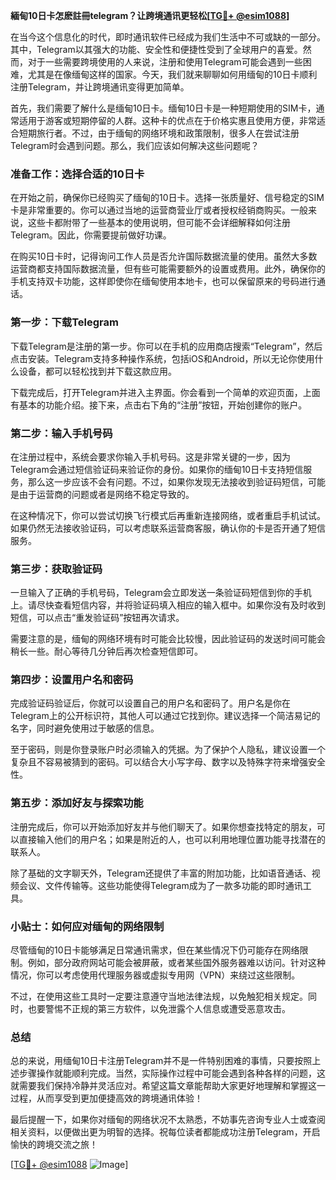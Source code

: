 **緬甸10日卡怎麽註冊telegram？让跨境通讯更轻松[[TG💪+ @esim1088](https://t.me/s/esim1088)]**

在当今这个信息化的时代，即时通讯软件已经成为我们生活中不可或缺的一部分。其中，Telegram以其强大的功能、安全性和便捷性受到了全球用户的喜爱。然而，对于一些需要跨境使用的人来说，注册和使用Telegram可能会遇到一些困难，尤其是在像缅甸这样的国家。今天，我们就来聊聊如何用缅甸的10日卡顺利注册Telegram，并让跨境通讯变得更加简单。

首先，我们需要了解什么是缅甸10日卡。缅甸10日卡是一种短期使用的SIM卡，通常适用于游客或短期停留的人群。这种卡的优点在于价格实惠且使用方便，非常适合短期旅行者。不过，由于缅甸的网络环境和政策限制，很多人在尝试注册Telegram时会遇到问题。那么，我们应该如何解决这些问题呢？

### **准备工作：选择合适的10日卡**

在开始之前，确保你已经购买了缅甸的10日卡。选择一张质量好、信号稳定的SIM卡是非常重要的。你可以通过当地的运营商营业厅或者授权经销商购买。一般来说，这些卡都附带了一些基本的使用说明，但可能不会详细解释如何注册Telegram。因此，你需要提前做好功课。

在购买10日卡时，记得询问工作人员是否允许国际数据流量的使用。虽然大多数运营商都支持国际数据流量，但有些可能需要额外的设置或费用。此外，确保你的手机支持双卡功能，这样即使你在缅甸使用本地卡，也可以保留原来的号码进行通话。

### **第一步：下载Telegram**

下载Telegram是注册的第一步。你可以在手机的应用商店搜索“Telegram”，然后点击安装。Telegram支持多种操作系统，包括iOS和Android，所以无论你使用什么设备，都可以轻松找到并下载这款应用。

下载完成后，打开Telegram并进入主界面。你会看到一个简单的欢迎页面，上面有基本的功能介绍。接下来，点击右下角的“注册”按钮，开始创建你的账户。

### **第二步：输入手机号码**

在注册过程中，系统会要求你输入手机号码。这是非常关键的一步，因为Telegram会通过短信验证码来验证你的身份。如果你的缅甸10日卡支持短信服务，那么这一步应该不会有问题。不过，如果你发现无法接收到验证码短信，可能是由于运营商的问题或者是网络不稳定导致的。

在这种情况下，你可以尝试切换飞行模式后再重新连接网络，或者重启手机试试。如果仍然无法接收验证码，可以考虑联系运营商客服，确认你的卡是否开通了短信服务。

### **第三步：获取验证码**

一旦输入了正确的手机号码，Telegram会立即发送一条验证码短信到你的手机上。请尽快查看短信内容，并将验证码填入相应的输入框中。如果你没有及时收到短信，可以点击“重发验证码”按钮再次请求。

需要注意的是，缅甸的网络环境有时可能会比较慢，因此验证码的发送时间可能会稍长一些。耐心等待几分钟后再次检查短信即可。

### **第四步：设置用户名和密码**

完成验证码验证后，你就可以设置自己的用户名和密码了。用户名是你在Telegram上的公开标识符，其他人可以通过它找到你。建议选择一个简洁易记的名字，同时避免使用过于敏感的信息。

至于密码，则是你登录账户时必须输入的凭据。为了保护个人隐私，建议设置一个复杂且不容易被猜到的密码。可以结合大小写字母、数字以及特殊字符来增强安全性。

### **第五步：添加好友与探索功能**

注册完成后，你可以开始添加好友并与他们聊天了。如果你想查找特定的朋友，可以直接输入他们的用户名；如果是附近的人，也可以利用地理位置功能寻找潜在的联系人。

除了基础的文字聊天外，Telegram还提供了丰富的附加功能，比如语音通话、视频会议、文件传输等。这些功能使得Telegram成为了一款多功能的即时通讯工具。

### **小贴士：如何应对缅甸的网络限制**

尽管缅甸的10日卡能够满足日常通讯需求，但在某些情况下仍可能存在网络限制。例如，部分政府网站可能会被屏蔽，或者某些国外服务器难以访问。针对这种情况，你可以考虑使用代理服务器或虚拟专用网（VPN）来绕过这些限制。

不过，在使用这些工具时一定要注意遵守当地法律法规，以免触犯相关规定。同时，也要警惕不正规的第三方软件，以免泄露个人信息或遭受恶意攻击。

### **总结**

总的来说，用缅甸10日卡注册Telegram并不是一件特别困难的事情，只要按照上述步骤操作就能顺利完成。当然，实际操作过程中可能会遇到各种各样的问题，这就需要我们保持冷静并灵活应对。希望这篇文章能帮助大家更好地理解和掌握这一过程，从而享受到更加便捷高效的跨境通讯体验！

最后提醒一下，如果你对缅甸的网络状况不太熟悉，不妨事先咨询专业人士或查阅相关资料，以便做出更为明智的选择。祝每位读者都能成功注册Telegram，开启愉快的跨境交流之旅！

[[TG💪+ @esim1088](https://t.me/s/esim1088) ![Image](https://i.postimg.cc/4NQfJmqS/Snipaste-2025-05-13-00-14-12.png)]